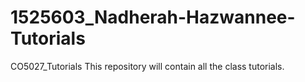# 1525603_Nadherah-Hazwannee-Tutorials
CO5027_Tutorials
This repository will contain all the class tutorials.
